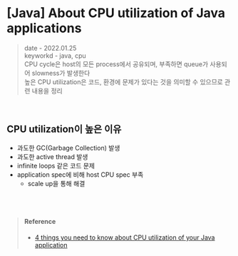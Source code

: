 # [Java] About CPU utilization of Java applications
> date - 2022.01.25  
> keyworkd - java, cpu  
> CPU cycle은 host의 모든 process에서 공유되며, 부족하면 queue가 사용되어 slowness가 발생한다  
> 높은 CPU utilization은 코드, 환경에 문제가 있다는 것을 의미할 수 있으므로 관련 내용을 정리


<br>

## CPU utilization이 높은 이유
* 과도한 GC(Garbage Collection) 발생
* 과도한 active thread 발생
* infinite loops 같은 코드 문제
* application spec에 비해 host CPU spec 부족
  * scale up을 통해 해결


<br><br>

> #### Reference
> * [4 things you need to know about CPU utilization of your Java application](http://karunsubramanian.com/java/4-things-you-need-to-know-about-cpu-utilization-of-your-java-application/)
